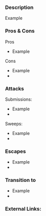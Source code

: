 
### Description
Example

### Pros & Cons
Pros
- Example 

Cons
- Example
- 

### Attacks

Submissions:
- Example
- 

Sweeps:
- Example
- 

### Escapes
- Example
- 


### Transition to
- Example
- 


### External Links:
